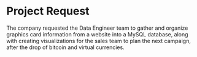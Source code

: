 # Project Request
The company requested the Data Engineer team to gather and organize graphics card information from a website into a MySQL database, along with creating visualizations for the sales team to plan the next campaign, after the drop of bitcoin and virtual currencies.

